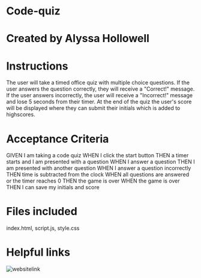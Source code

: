 # Code-quiz

# Created by Alyssa Hollowell

# Instructions

The user will take a timed office quiz with multiple choice questions. If the user answers the question correctly, they will receive a "Correct!" message. If the user answers incorrectly, the user will receive a "Incorrect!" message and lose 5 seconds from their timer. At the end of the quiz the user's score will be displayed where they can submit their initials which is added to highscores. 

# Acceptance Criteria 
GIVEN I am taking a code quiz
WHEN I click the start button
THEN a timer starts and I am presented with a question
WHEN I answer a question
THEN I am presented with another question
WHEN I answer a question incorrectly
THEN time is subtracted from the clock
WHEN all questions are answered or the timer reaches 0
THEN the game is over
WHEN the game is over
THEN I can save my initials and score

# Files included
index.html, script.js, style.css

# Helpful links
![websitelink](https://alyssah1.github.io/Code-quiz/)